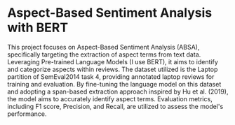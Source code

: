 # Aspect-Based Sentiment Analysis with BERT

This project focuses on Aspect-Based Sentiment Analysis (ABSA), specifically targeting the extraction of aspect terms from text data. Leveraging Pre-trained Language Models (I use BERT), it aims to identify and categorize aspects within reviews. The dataset utilized is the Laptop partition of SemEval2014 task 4, providing annotated laptop reviews for training and evaluation. By fine-tuning the language model on this dataset and adopting a span-based extraction approach inspired by Hu et al. (2019), the model aims to accurately identify aspect terms. Evaluation metrics, including F1 score, Precision, and Recall, are utilized to assess the model's performance.
